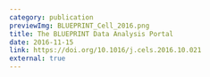 ```yaml
---
category: publication
previewImg: BLUEPRINT_Cell_2016.png
title: The BLUEPRINT Data Analysis Portal
date: 2016-11-15
link: https://doi.org/10.1016/j.cels.2016.10.021
external: true
---
```

